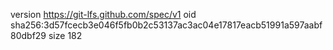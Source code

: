 version https://git-lfs.github.com/spec/v1
oid sha256:3d57fcecb3e046f5fb0b2c53137ac3ac04e17817eacb51991a597aabf80dbf29
size 182
